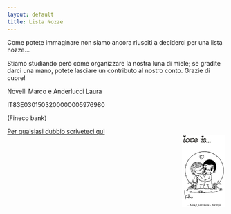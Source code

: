 ```yaml
---
layout: default
title: Lista Nozze
---
```


Come potete immaginare non siamo ancora riusciti a deciderci per una lista nozze...

Stiamo studiando però come organizzare la nostra luna di miele; se gradite darci una mano, potete lasciare un contributo al nostro conto. Grazie di cuore!

Novelli Marco e Anderlucci Laura

IT83E0301503200000005976980

(Fineco bank)

<footer>
<a href="/Contatti/simple_form.html">Per qualsiasi dubbio scriveteci qui</a>
</footer>

<img align="right" src="/Contatti/loveis.jpeg" width="100"> 
